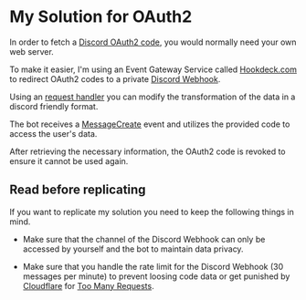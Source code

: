 # My Solution for OAuth2

In order to fetch a [Discord OAuth2 code](https://discord.com/developers/docs/topics/oauth2#authorization-code-grant), you would normally need your own web server.

To make it easier, I'm using an Event Gateway Service called [Hookdeck.com](https://hookdeck.com/) to redirect OAuth2 codes to a private [Discord Webhook](https://discord.com/developers/docs/resources/webhook).

Using an [request handler](./request_handler.js) you can modify the transformation of the data in a discord friendly format.

The bot receives a [MessageCreate](https://interactions-py.github.io/interactions.py/API%20Reference/API%20Reference/events/discord/#interactions.api.events.discord.MessageCreate) event and utilizes the provided code to access the user's data.

After retrieving the necessary information, the OAuth2 code is revoked to ensure it cannot be used again.

## Read before replicating

If you want to replicate my solution you need to keep the following things in mind.

- Make sure that the channel of the Discord Webhook can only be accessed by yourself and the bot to maintain data privacy.

- Make sure that you handle the rate limit for the Discord Webhook (30 messages per minute) to prevent loosing code data or get punished by [Cloudflare](https://www.cloudflare.com/) for [Too Many Requests](https://developer.mozilla.org/en-US/docs/Web/HTTP/Status/429).

